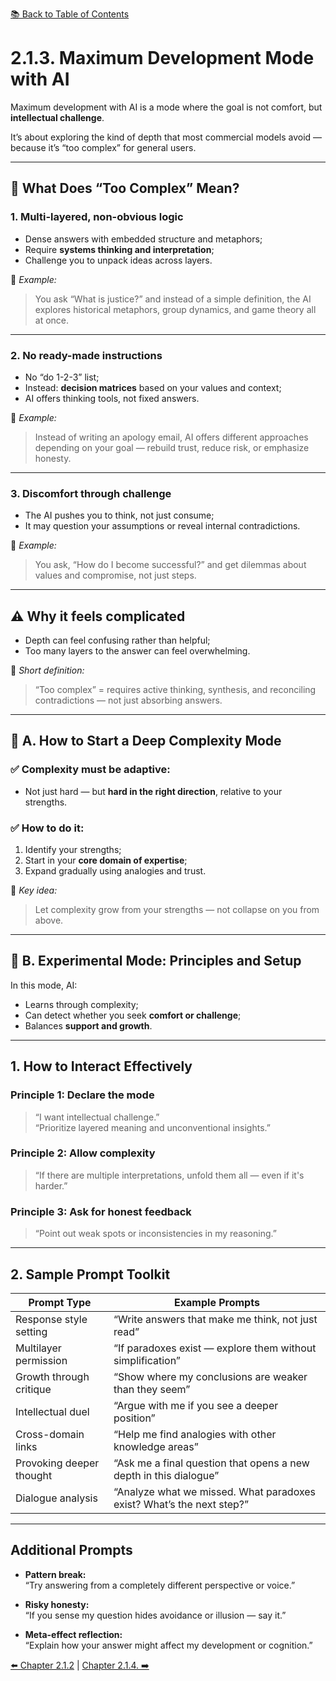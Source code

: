 [📚 Back to Table of Contents](../../README.md)

# 2.1.3. Maximum Development Mode with AI

Maximum development with AI is a mode where the goal is not comfort, but **intellectual challenge**.

It’s about exploring the kind of depth that most commercial models avoid — because it’s “too complex” for general users.

---

## 🧠 What Does “Too Complex” Mean?

### 1. Multi-layered, non-obvious logic
- Dense answers with embedded structure and metaphors;
- Require **systems thinking and interpretation**;
- Challenge you to unpack ideas across layers.

📌 *Example:*  
> You ask “What is justice?” and instead of a simple definition, the AI explores historical metaphors, group dynamics, and game theory all at once.

---

### 2. No ready-made instructions
- No “do 1-2-3” list;
- Instead: **decision matrices** based on your values and context;
- AI offers thinking tools, not fixed answers.

📌 *Example:*  
> Instead of writing an apology email, AI offers different approaches depending on your goal — rebuild trust, reduce risk, or emphasize honesty.

---

### 3. Discomfort through challenge
- The AI pushes you to think, not just consume;
- It may question your assumptions or reveal internal contradictions.

📌 *Example:*  
> You ask, “How do I become successful?” and get dilemmas about values and compromise, not just steps.

---

## ⚠ Why it feels complicated

- Depth can feel confusing rather than helpful;
- Too many layers to the answer can feel overwhelming.

📝 *Short definition:*  
> “Too complex” = requires active thinking, synthesis, and reconciling contradictions — not just absorbing answers.

---

## 🧭 A. How to Start a Deep Complexity Mode

### ✅ Complexity must be adaptive:
- Not just hard — but **hard in the right direction**, relative to your strengths.

### ✅ How to do it:
1. Identify your strengths;  
2. Start in your **core domain of expertise**;  
3. Expand gradually using analogies and trust.

📌 *Key idea:*  
> Let complexity grow from your strengths — not collapse on you from above.

---

## 🧪 B. Experimental Mode: Principles and Setup

In this mode, AI:
- Learns through complexity;
- Can detect whether you seek **comfort or challenge**;
- Balances **support and growth**.

---

## 1️. How to Interact Effectively

### **Principle 1: Declare the mode**
> “I want intellectual challenge.”  
> “Prioritize layered meaning and unconventional insights.”

### **Principle 2: Allow complexity**
> “If there are multiple interpretations, unfold them all — even if it's harder.”

### **Principle 3: Ask for honest feedback**
> “Point out weak spots or inconsistencies in my reasoning.”

---

## 2️. Sample Prompt Toolkit

| Prompt Type                        | Example Prompts                                                         |
|-----------------------------------|--------------------------------------------------------------------------|
| Response style setting            | “Write answers that make me think, not just read”                        |
| Multilayer permission             | “If paradoxes exist — explore them without simplification”              |
| Growth through critique           | “Show where my conclusions are weaker than they seem”                   |
| Intellectual duel                 | “Argue with me if you see a deeper position”                            |
| Cross-domain links                | “Help me find analogies with other knowledge areas”                     |
| Provoking deeper thought          | “Ask me a final question that opens a new depth in this dialogue”       |
| Dialogue analysis                 | “Analyze what we missed. What paradoxes exist? What’s the next step?”   |

---

## Additional Prompts

- **Pattern break:**  
  “Try answering from a completely different perspective or voice.”

- **Risky honesty:**  
  “If you sense my question hides avoidance or illusion — say it.”

- **Meta-effect reflection:**  
  “Explain how your answer might affect my development or cognition.”

[⬅️ Chapter 2.1.2](chapter212.md) | [Chapter 2.1.4. ➡️](chapter214.md)
